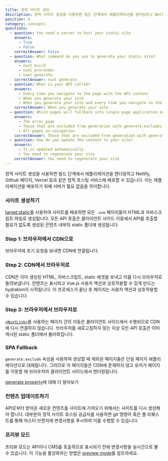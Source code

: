 ```yaml
---
title: 정적 사이트 생성
description: 정적 사이트 생성을 사용하면 빌드 단계에서 애플리케이션을 렌더링하고 Netlify, Github 페이지, Vercel 등과 같은 정적 호스팅 서비스에 배포할 수 있습니다.
position: 4
category: concepts
questions:
  - question: You need a server to host your static site
    answers:
      - True
      - False
    correctAnswer: False
  - question: What command do you use to generate your static site?
    answers:
      - nuxt build
      - nuxt prerender
      - nuxt generate
    correctAnswer: nuxt generate
  - question: When is your API called?
    answers:
      - Every time you navigate to the page with the API content
      - When you generate your site
      - When you generate your site and every time you navigate to the page with the API content
    correctAnswer: When you generate your site
  - question: Which pages will fallback into single page application mode?
    answers:
      - The error page
      - Those that are excluded from generation with generate.excludes
      - All pages on navigation
    correctAnswer: Those that are excluded from generation with generate.excludes
  - question: How do you update the content to your site?
    answers:
      - It is updated automatically
      - You need to regenerate your site
    correctAnswer: You need to regenerate your site
---
```


정적 사이트 생성을 사용하면 빌드 단계에서 애플리케이션을 렌더링하고 Netlify, Github 페이지, Vercel 등과 같은 정적 호스팅 서비스에 배포할 수 있습니다. 이는 애플리케이션을 배포하기 위해 서버가 필요 없음을 의미합니다.

### 사이트 생성하기

[target:static](/docs/2.x/features/deployment-targets#static-hosting)를 사용하여 사이트를 배포하면 모든 `.vue` 페이지들이 HTML과 자바스크립트 파일로 생성됩니다. 모든 API 호출은 클라이언트 사이드 이동에서 API를 호출할 필요가 없도록 생성된 콘텐츠 내부의 static 폴더에 생성됩니다.

### Step 1: 브라우저에서 CDN으로

브라우저에 초기 요청을 보내면 CDN에 연결됩니다.

### Step 2: CDN에서 브라우저로

CDN은 이미 생성된 HTML, 자바스크립트, static 에셋을 보내고 이를 다시 브라우저로 돌려보냅니다. 컨텐츠는 표시되고 Vue.js 사용자 액션과 상호작용할 수 있게 만드는 hydration이 시작됩니다. 이 프로세스가 끝난 후 페이지는 사용자 액션과 상호작용할 수 있습니다.

### Step 3: 브라우저에서 브라우저로

[`<NuxtLink>`](/docs/2.x/x/features/nuxt-components#the-nuxtlink-component)를 사용하는 페이지 간의 이동은 클라이언트 사이드에서 수행되므로 CDN에 다시 연결하지 않습니다. 브라우저를 새로고침하지 않는 이상 모든 API 호출은 이미 캐시된 static 폴더에서 불러와집니다.

### SPA Fallback

`generate.exclude` 속성을 사용하여 생성할 때 제외된 페이지들은 단일 페이지 애플리케이션으로 대체됩니다. 그러므로 이 페이지들은 CDN에 존재하지 않고 유저가 페이지를 이동할 때 브라우저의 클라이언트 사이드에서 렌더링됩니다.

<base-alert type="next">

[generate property](/docs/2.x/x/configuration-glossary/configuration-generate#exclude)에 대해 더 알아보기

</base-alert>

### 컨텐츠 업데이트하기

API로부터 받아온 새로운 컨텐츠를 사이트에 가져오기 위해서는 사이트를 다시 생성해야 합니다. 대부분의 정적 사이트 호스팅 공급자를 사용하면 git 명령어 혹은 풀 리퀘스트를 통해 마스터 브랜치에 변경사항을 푸시하여 이를 수행할 수 있습니다.

### 프리뷰 모드

프리뷰 모드는 API이나 CMS를 호출하므로 표시되기 전에 변경사항을 실시간으로 볼 수 있습니다. 이 기능을 활성화하는 방법은 [preview mode](/docs/2.x/x/features/live-preview)를 참조하세요.

<quiz :questions="questions"></quiz>
